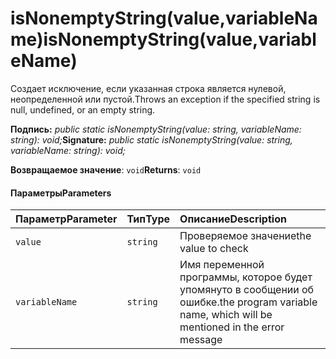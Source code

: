 # <a name="isnonemptystringvaluevariablename"></a><span data-ttu-id="550b3-101">isNonemptyString(value,variableName)</span><span class="sxs-lookup"><span data-stu-id="550b3-101">isNonemptyString(value,variableName)</span></span>




<span data-ttu-id="550b3-102">Создает исключение, если указанная строка является нулевой, неопределенной или пустой.</span><span class="sxs-lookup"><span data-stu-id="550b3-102">Throws an exception if the specified string is null, undefined, or an empty string.</span></span>

<span data-ttu-id="550b3-103">**Подпись:** _public static isNonemptyString(value: string, variableName: string): void;_</span><span class="sxs-lookup"><span data-stu-id="550b3-103">**Signature:** _public static isNonemptyString(value: string, variableName: string): void;_</span></span>

<span data-ttu-id="550b3-104">**Возвращаемое значение**: `void`</span><span class="sxs-lookup"><span data-stu-id="550b3-104">**Returns**: `void`</span></span>





#### <a name="parameters"></a><span data-ttu-id="550b3-105">Параметры</span><span class="sxs-lookup"><span data-stu-id="550b3-105">Parameters</span></span>


| <span data-ttu-id="550b3-106">Параметр</span><span class="sxs-lookup"><span data-stu-id="550b3-106">Parameter</span></span>    | <span data-ttu-id="550b3-107">Тип</span><span class="sxs-lookup"><span data-stu-id="550b3-107">Type</span></span>    | <span data-ttu-id="550b3-108">Описание</span><span class="sxs-lookup"><span data-stu-id="550b3-108">Description</span></span> |
|:-------------|:---------------|:------------|
| `value`    | `string` | <span data-ttu-id="550b3-109">Проверяемое значение</span><span class="sxs-lookup"><span data-stu-id="550b3-109">the value to check</span></span> |
| `variableName`    | `string` | <span data-ttu-id="550b3-110">Имя переменной программы, которое будет упомянуто в сообщении об ошибке.</span><span class="sxs-lookup"><span data-stu-id="550b3-110">the program variable name, which will be mentioned in the error message</span></span> |


